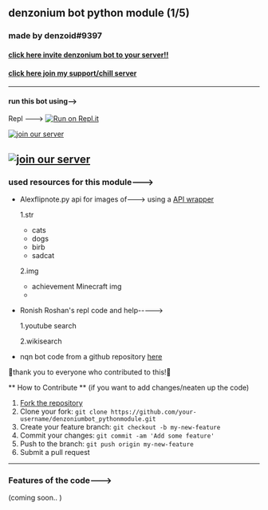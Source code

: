 ## denzonium bot python module (1/5)
### made by denzoid#9397 
#### [click here invite denzonium bot to your server!!](https://dsc.gg/denzonium_bot "invite denzonium bot")
#### [click here join my support/chill server](https://dsc.gg/chilly_place "join chilly place server")
---
#### run this bot using-->

Repl ---> [![Run on Repl.it](https://repl.it/badge/github/denzven/denzoniumbot_pythonmodule)](https://repl.it/github/denzven/denzoniumbot_pythonmodule)

[![join our server](https://api.dsc.gg/v2/widget/chilly_place)](https://api.dsc.gg/v2/widget/chilly_place)

[![join our server](https://api.dsc.gg/v2/widget/denzonium_bot)](https://api.dsc.gg/v2/widget/denzonium_bot)
---


### used resources for this module--->


- Alexflipnote.py api for images of--->
using a [API wrapper](https://github.com/Soheab/alexflipnote.py)

   1.str
    - cats
    - dogs
    - birb
    - sadcat



   2.img
   - achievement Minecraft img
   - 
      
      
      

- Ronish Roshan's repl code and help----->

    1.youtube search

    2.wikisearch

- nqn bot code from a github repository
 [here](https://github.com/animeforreal/Not-Quite-Nitro-Python)
 
 💜thank you to everyone who contributed to this!💜
 
 ** How to Contribute ** (if you want to add changes/neaten up the code)
1. [Fork the repository](https://github.com/denzven/denzoniumbot_pythonmodule/fork)
2. Clone your fork: `git clone https://github.com/your-username/denzoniumbot_pythonmodule.git`
3. Create your feature branch: `git checkout -b my-new-feature`
4. Commit your changes: `git commit -am 'Add some feature'`
5. Push to the branch: `git push origin my-new-feature`
6. Submit a pull request



---

### Features of the code--->

(coming soon.. )